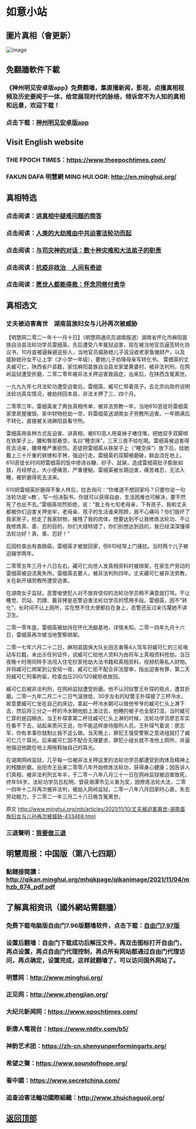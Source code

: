 # 如意小站

## 圖片真相（會更新）

![image](https://user-images.githubusercontent.com/79625284/141088209-d01b575d-130e-461f-b2ab-9d4ee5caf3ef.png)

## 免翻牆軟件下載

### 《神州明见安卓版app》免费翻墙，集直播新闻，影视，点播真相视频及历史要闻于一体，给您展现时代的脉络，倾诉您不为人知的真相和远景，欢迎下载！

### 点击下载：[神州明见安卓版app](https://github.com/pinhe91/tuiguang/files/7240768/_5.1.zip)

## Visit English website

### THE FPOCH TIMES：https://www.theepochtimes.com/

### FAKUN DAFA 明慧網 MING HUI.OGR: http://en.minghui.org/

## 真相特选

### 点击阅读：[讲真相中疑难问题的简答](https://github.com/pinhe91/jcxw3/tree/main)

### 点击阅读：[人类的大劫难由中共迫害法轮功而起](https://github.com/pinhe91/jcxw4/tree/main) 

### 点击阅读：[与司灾神的对话：数十种灾难和大法弟子的职责](https://github.com/pinhe91/jcxw1/tree/main) 

### 点击阅读：[抗疫非政治　人间有奇迹](https://github.com/pinhe91/jcxw2/tree/main) 

### 点击阅读：[愿世人都能得救：怀念同修付贵华](https://github.com/pinhe91/jcxw5/tree/main)

## 真相选文

### 丈夫被迫害离世　湖南苗族妇女与儿孙再次被威胁

【明慧网二零二一年十一月十日】（明慧网通讯员湖南报道）湖南省怀化市麻阳苗族自治县法轮功学员雷细英，先后遭受八年冤狱迫害，现在被当地官员逼签转化协议书，10月底被逼躲避这些人，当地官员威胁她儿子说没收老家鱼塘财产，以及威胁她孙女不让上学（才小学一年级），要她儿子劝降母亲写转化书。
雷细英的丈夫臧可仁，陕西省户县籍，家住麻阳苗族自治县龙家堡黄婆村，被非法判刑，在网岭监狱遭受折磨，二零二零年被非法关押迫害致癌症，出来后，在陕西含冤离世。

一九九九年七月法轮功遭受迫害后，雷细英、臧可仁带着孩子，去北京向政府说明法轮功真实情况，被劫持回本县，非法关押了三、四个月。

二零零三年，雷细英发了两张真相传单，被非法劳教一年，当地610恶徒将雷细英家里房屋摧毁、家中财物抢劫一空，将雷细英送湖南女子劳教所迫害。一年期满后不转化，直接被关进麻阳县看守所。

雷细英用各种方式反迫害、讲真相，被610恶人用臭袜子堵住嘴，把她双手双脚绑在铁架子上，腰和臀部悬空，名曰“睡空床”，三天三夜不给吃喝。雷细英被迫害得死去活来，腰脊椎严重损伤。恶徒把雷细英从铁架子上（“睡空床”）放下后，给她戴上三十斤重的铁镣和手铐，强迫行走。雷细英的双脚被磨破，鲜血流在地上。610恶徒长时间把雷细英的饭中掺进谷糠、砂子、鼠屎，造成雷细英肚子膨胀如鼓，月经停止，大小便痛苦，严重便秘。雷细英被长期迫害，痛苦难忍，无法入睡，被折磨得死去活来。

610把雷细英折磨得不象人样后，拉去询问：“你难道不想回家吗？只要你说一句法轮功是‘×教’，写一份决裂书，你就可以获得自由，生活困难也可解决，要不然死了也出不去。”雷细英坦然拒绝，说：“我上有七旬老母亲，下有孩子，我和丈夫都被你们迫害关押坐牢，老母亲、孩子的生活谁来照顾，我不心痛吗？你们毁坏了我家房子，抢走了我家财物，摧残了我的肉体，想要达到不让我修炼法轮功、不让我修炼真、善、忍的目的，你们大错特错了，你们别想达到目的，我已经深深懂得法轮功好！真、善、忍好！”

后因检查出有直肠癌，雷细英才被放回家，但610经常上门骚扰。当时两个儿子被迫辍学两年。

二零零五年三月十八日左右，藏可仁向世人发真相资料时被绑架，在家生产劳动的雷细英被迫流离失所。雷细英去要人，被非法判刑四年。丈夫藏可仁被非法劳教，关在新开铺劳教所遭受迫害。

在湖南女子监狱，恶警唆使犯人对不放弃信仰的法轮功学员稍不满意就打骂。不让睡觉、罚站、罚蹲、戴背铐是恶警迫害法轮功学员的惯用手段。雷细英，因不“转化”，长时间不让上厕所，实在憋不住大便都拉在身上，恶警还反过来污蔑她不讲卫生。

二零一零年底，雷细英被劫持在怀化洗脑基地，详情未知。二零一四年九月十六日，雷细英再次被当地警察绑架。

二零一七年六月二十二日，麻阳县国保大队长田志勇等4人驾车将臧可仁的三轮电动车拦截，未出示任何证件，说臧可仁给他人资料为由将车上真相资料抢劫。当日夜晚十时用同样手法闯入住宅抄家抢劫大法书籍和真相资料、视频机等私人财物。并将臧可仁绑架到公安局一夜，臧可仁拒不配合非法提审，指出迫害有罪，第二天将臧可仁刑事拘留，检查血压200/120被拒收放回。

臧可仁后被非法判刑，在网岭监狱遭受折磨。他不认同狱警王朴琛的观点，遭其折磨。二零一九年二月二十二日气温很低，30岁左右的狱警王朴琛接了三杯冷水，故意要臧可仁坐在自己的床边，拿起一杯冷水朝可以做他爷爷的臧可仁头上淋下去，然后将三分之一杯的冷水朝他脸上泼过去，他睡的被子也全部打湿，当时臧可仁穿的是囚棉衣。当王朴琛拿第二杯往臧可仁头上淋的时候，法轮功学员廖志军实在看不下去，站起来质问王说，你不能这样虐待服刑人员。王朴琛气着说：廖志军，你有本事你就制止我不这么做。当天晚上，罪犯王强受警察之意进组就打了臧可仁几个耳光。后来臧可仁因不配合无理要求，罪犯小组长就不准他上厕所，并逼他强迫他跪在地上用拖鞋抽自己的耳光。

在湖南网岭监狱，几乎每一位被非法关押这里的法轮功学员都遭受到肉体及精神上的残酷折磨。岳阳市王岳来二零零八年开始修炼法轮功，获得身心健康；因告诉人们真相，被非法判刑五年半，于二零一八年八月三十一日在网岭监狱被迫害致死，终年56岁。法轮功学员吕松明，曾获湘潭市见义勇为奖，因修炼法轮大法，二零一四年十二月再次被非法判，被劫入网岭监狱，二零一八年八月回家时心衰，失去劳动能力，于二零二一年三月二十八日晚含冤离世。

原文 http://www.minghui.org/mh/articles/2021/11/10/丈夫被迫害离世-湖南苗族妇女与儿孙再次被威胁-433468.html

### 三退聲明：[我要做三退](http://tuidang.ddns.net/)

## 明慧周报：中国版（第八七四期）

### 點鏈接閱讀：http://qikan.minghui.org/mhqkpage/qikanimage/2021/11/04/mhzb_874_pdf.pdf

## 了解真相资讯（國外網站需翻牆）

### 免费下载电脑版自由门7.96版翻墙软件，点击下载：[自由门7.97版](https://github.com/pinhe91/tuiguang/files/6839679/fg797r.zip)

### 设置后翻墙：自由门下载成功后解压文件，再双击图标打开自由门，再点设置，再点自由门代理控制，再点所有网站都通过自由门代理访问，再点确定，设置完成，这样就翻墙了，可以访问国外网站了。

### 明慧网：http://www.minghui.org/

### 正见网：http://www.zhengjian.org/

### 大纪元新闻网：https://www.epochtimes.com/

### 新唐人電視台：https://www.ntdtv.com/b5/

### 神韵艺术团：https://zh-cn.shenyunperformingarts.org/

### 希望之聲：https://www.soundofhope.org/

### 看中國：https://www.secretchina.com/

### 追查迫害法輪功國際組織：http://www.zhuichaguoji.org/

## [返回顶部](https://git.io/Js3EY)
